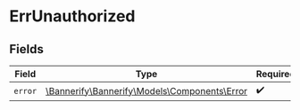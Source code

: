 # ErrUnauthorized


## Fields

| Field                                                                            | Type                                                                             | Required                                                                         | Description                                                                      |
| -------------------------------------------------------------------------------- | -------------------------------------------------------------------------------- | -------------------------------------------------------------------------------- | -------------------------------------------------------------------------------- |
| `error`                                                                          | [\Bannerify\Bannerify\Models\Components\Error](../../Models/Components/Error.md) | :heavy_check_mark:                                                               | N/A                                                                              |